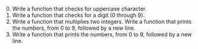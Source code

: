 0. Write a function that checks for uppercase character.
1. Write a function that checks for a digit (0 through 9).
2. Write a function that multiplies two integers.
Write a function that prints the numbers, from 0 to 9, followed by a new line.
4. Write a function that prints the numbers, from 0 to 9, followed by a new line.
